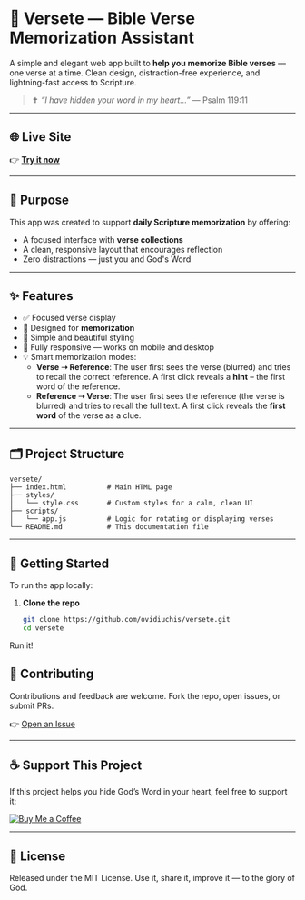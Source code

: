 # 📖 Versete — Bible Verse Memorization Assistant

A simple and elegant web app built to **help you memorize Bible verses** — one verse at a time. Clean design, distraction-free experience, and lightning-fast access to Scripture.

> ✝️ _“I have hidden your word in my heart…”_ — Psalm 119:11

---

## 🌐 Live Site

👉 [**Try it now**](https://ovidiuchis.github.io/versete)

---

## 🎯 Purpose

This app was created to support **daily Scripture memorization** by offering:

- A focused interface with **verse collections**
- A clean, responsive layout that encourages reflection
- Zero distractions — just you and God's Word

---

## ✨ Features

- ✅ Focused verse display
- 🧠 Designed for **memorization**
- 🎨 Simple and beautiful styling
- 📱 Fully responsive — works on mobile and desktop
- 💡 Smart memorization modes:
  - **Verse ➝ Reference**: The user first sees the verse (blurred) and tries to recall the correct reference. A first click reveals a **hint** – the first word of the reference.
  - **Reference ➝ Verse**: The user first sees the reference (the verse is blurred) and tries to recall the full text. A first click reveals the **first word** of the verse as a clue.

---

## 🗂 Project Structure

```
versete/
├── index.html          # Main HTML page
├── styles/
│   └── style.css       # Custom styles for a calm, clean UI
├── scripts/
│   └── app.js          # Logic for rotating or displaying verses
└── README.md           # This documentation file
```

---

## 🚀 Getting Started

To run the app locally:

1. **Clone the repo**
   ```bash
   git clone https://github.com/ovidiuchis/versete.git
   cd versete
   ```
Run it!

## 🤝 Contributing

Contributions and feedback are welcome. Fork the repo, open issues, or submit PRs.

👉 [Open an Issue](https://github.com/ovidiuchis/versete/issues)

---

## ☕ Support This Project

If this project helps you hide God’s Word in your heart, feel free to support it:

[![Buy Me a Coffee](https://www.buymeacoffee.com/assets/img/custom_images/orange_img.png)](https://buymeacoffee.com/ochis)

---

## 📜 License

Released under the MIT License. Use it, share it, improve it — to the glory of God.
